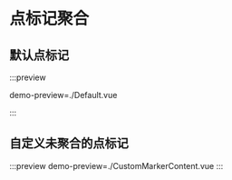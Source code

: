 # 点标记聚合

## 默认点标记


:::preview

demo-preview=./Default.vue

:::

## 自定义未聚合的点标记

:::preview
demo-preview=./CustomMarkerContent.vue
:::